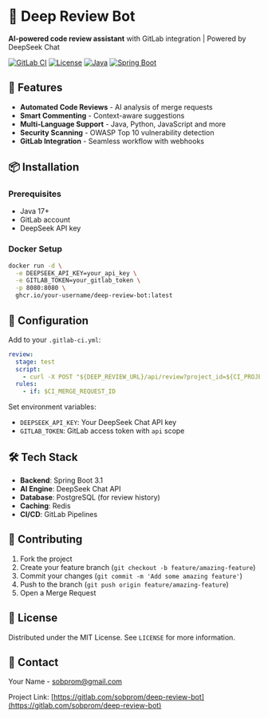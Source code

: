 # 🤖 Deep Review Bot

**AI-powered code review assistant** with GitLab integration | Powered by DeepSeek Chat

[![GitLab CI](https://img.shields.io/gitlab/pipeline-status/your-username/deep-review-bot)](https://gitlab.com/your-username/deep-review-bot/-/pipelines)
[![License](https://img.shields.io/badge/license-MIT-blue)](LICENSE)
[![Java](https://img.shields.io/badge/Java-17+-orange)](https://openjdk.org)
[![Spring Boot](https://img.shields.io/badge/Spring%20Boot-3.1-brightgreen)](https://spring.io/projects/spring-boot)

## 🚀 Features

- **Automated Code Reviews** - AI analysis of merge requests
- **Smart Commenting** - Context-aware suggestions
- **Multi-Language Support** - Java, Python, JavaScript and more
- **Security Scanning** - OWASP Top 10 vulnerability detection
- **GitLab Integration** - Seamless workflow with webhooks

## 📦 Installation

### Prerequisites
- Java 17+
- GitLab account
- DeepSeek API key

### Docker Setup
```bash
docker run -d \
  -e DEEPSEEK_API_KEY=your_api_key \
  -e GITLAB_TOKEN=your_gitlab_token \
  -p 8080:8080 \
  ghcr.io/your-username/deep-review-bot:latest
```

## 🔧 Configuration
Add to your `.gitlab-ci.yml`:
```yaml
review:
  stage: test
  script:
    - curl -X POST "${DEEP_REVIEW_URL}/api/review?project_id=${CI_PROJECT_ID}&mr_id=${CI_MERGE_REQUEST_IID}"
  rules:
    - if: $CI_MERGE_REQUEST_ID
```

Set environment variables:
- `DEEPSEEK_API_KEY`: Your DeepSeek Chat API key
- `GITLAB_TOKEN`: GitLab access token with `api` scope

## 🛠 Tech Stack

- **Backend**: Spring Boot 3.1
- **AI Engine**: DeepSeek Chat API
- **Database**: PostgreSQL (for review history)
- **Caching**: Redis
- **CI/CD**: GitLab Pipelines

## 🤝 Contributing
1. Fork the project
2. Create your feature branch (`git checkout -b feature/amazing-feature`)
3. Commit your changes (`git commit -m 'Add some amazing feature'`)
4. Push to the branch (`git push origin feature/amazing-feature`)
5. Open a Merge Request

## 📜 License
Distributed under the MIT License. See `LICENSE` for more information.

## 📧 Contact
Your Name - sobprom@gmail.com

Project Link: [https://gitlab.com/sobprom/deep-review-bot](https://gitlab.com/sobprom/deep-review-bot)

